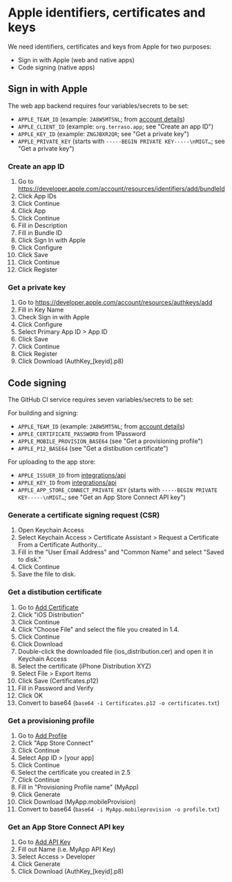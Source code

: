 # Apple identifiers, certificates and keys

We need identifiers, certificates and keys from Apple for two purposes:
* Sign in with Apple (web and native apps)
* Code signing (native apps)

## Sign in with Apple

The web app backend requires four variables/secrets to be set:

* `APPLE_TEAM_ID` (example: `2A8W5MT5NL`; from [account details](https://developer.apple.com/account#MembershipDetailsCard))
* `APPLE_CLIENT_ID` (example: `org.terraso.app`; see "Create an app ID")
* `APPLE_KEY_ID` (example: `ZNGJBXR2QR`; see "Get a private key")
* `APPLE_PRIVATE_KEY` (starts with `-----BEGIN PRIVATE KEY-----\nMIGT…`; see "Get a private key")

### Create an app ID
1. Go to https://developer.apple.com/account/resources/identifiers/add/bundleId
1. Click App IDs
1. Click Continue
1. Click App
1. Click Continue
1. Fill in Description
1. Fill in Bundle ID
1. Click Sign In with Apple
1. Click Configure
1. Click Save
1. Click Continue
1. Click Register


### Get a private key
1. Go to https://developer.apple.com/account/resources/authkeys/add
1. Fill in Key Name
1. Check Sign in with Apple
1. Click Configure
1. Select Primary App ID > App ID
1. Click Save
1. Click Continue
1. Click Register
1. Click Download (AuthKey_[keyid].p8)


## Code signing

The GitHub CI service requires seven variables/secrets to be set:

For building and signing:

* `APPLE_TEAM_ID` (example: `2A8W5MT5NL`; from [account details](https://developer.apple.com/account#MembershipDetailsCard))
* `APPLE_CERTIFICATE_PASSWORD` from 1Password
* `APPLE_MOBILE_PROVISION_BASE64` (see "Get a provisioning profile")
* `APPLE_P12_BASE64` (see "Get a distibution certificate")

For uploading to the app store:

* `APPLE_ISSUER_ID` from [integrations/api](https://appstoreconnect.apple.com/access/integrations/api)
* `APPLE_KEY_ID` from [integrations/api](https://appstoreconnect.apple.com/access/integrations/api)
* `APPLE_APP_STORE_CONNECT_PRIVATE_KEY` (starts with `-----BEGIN PRIVATE KEY-----\nMIGT…`; see "Get an App Store Connect API key")

### Generate a certificate signing request (CSR)
1. Open Keychain Access
1. Select Keychain Access > Certificate Assistant > Request a Certificate From a Certificate Authority…
1. Fill in the "User Email Address" and "Common Name" and select "Saved to disk."
1. Click Continue
1. Save the file to disk.

### Get a distibution certificate

1. Go to [Add Certificate](https://developer.apple.com/account/resources/certificates/add)
1. Click "iOS Distribution"
1. Click Continue
1. Click "Choose File" and select the file you created in 1.4.
1. Click Continue
1. Click Download
1. Double-click the downloaded file (ios_distribution.cer) and open it in Keychain Access
1. Select the certificate (iPhone Distribution XYZ)
1. Select File > Export Items
1. Click Save (Certificates.p12)
1. Fill in Password and Verify
1. Click OK
1. Convert to base64 (`base64 -i Certificates.p12 -o certificates.txt`)

### Get a provisioning profile

1. Go to [Add Profile](https://developer.apple.com/account/resources/profiles/add)
1. Click "App Store Connect"
1. Click Continue
1. Select App ID > [your app]
1. Click Continue
1. Select the certificate you created in 2.5
1. Click Continue
1. Fill in "Provisioning Profile name" (MyApp)
1. Click Generate
1. Click Download (MyApp.mobileProvision)
1. Convert to base64 (`base64 -i MyApp.mobileprovision -o profile.txt`)

### Get an App Store Connect API key
1. Go to [Add API Key](https://appstoreconnect.apple.com/access/integrations/api/new)
1. Fill out Name (i.e. MyApp API Key)
1. Select Access > Developer
1. Click Generate
1. Click Download (AuthKey_[keyid].p8)
